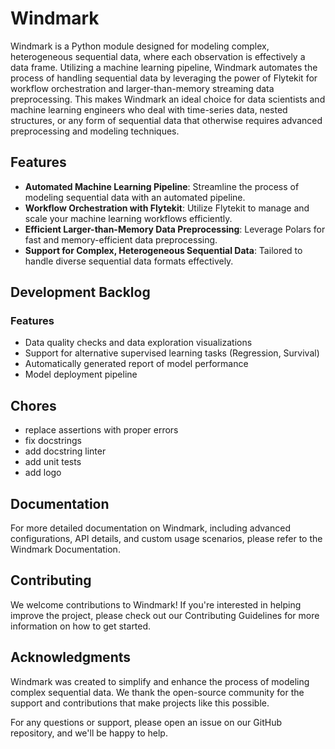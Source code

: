 # Windmark

Windmark is a Python module designed for modeling complex, heterogeneous sequential data, where each observation is effectively a data frame. Utilizing a machine learning pipeline, Windmark automates the process of handling sequential data by leveraging the power of Flytekit for workflow orchestration and larger-than-memory streaming data preprocessing. This makes Windmark an ideal choice for data scientists and machine learning engineers who deal with time-series data, nested structures, or any form of sequential data that otherwise requires advanced preprocessing and modeling techniques.

## Features

- **Automated Machine Learning Pipeline**: Streamline the process of modeling sequential data with an automated pipeline.
- **Workflow Orchestration with Flytekit**: Utilize Flytekit to manage and scale your machine learning workflows efficiently.
- **Efficient Larger-than-Memory Data Preprocessing**: Leverage Polars for fast and memory-efficient data preprocessing.
- **Support for Complex, Heterogeneous Sequential Data**: Tailored to handle diverse sequential data formats effectively.

## Development Backlog

### Features

- Data quality checks and data exploration visualizations
- Support for alternative supervised learning tasks (Regression, Survival)
- Automatically generated report of model performance
- Model deployment pipeline

## Chores

- replace assertions with proper errors
- fix docstrings
- add docstring linter
- add unit tests
- add logo

## Documentation

For more detailed documentation on Windmark, including advanced configurations, API details, and custom usage scenarios, please refer to the Windmark Documentation.

## Contributing

We welcome contributions to Windmark! If you're interested in helping improve the project, please check out our Contributing Guidelines for more information on how to get started.

## Acknowledgments

Windmark was created to simplify and enhance the process of modeling complex sequential data. We thank the open-source community for the support and contributions that make projects like this possible.

For any questions or support, please open an issue on our GitHub repository, and we'll be happy to help.
